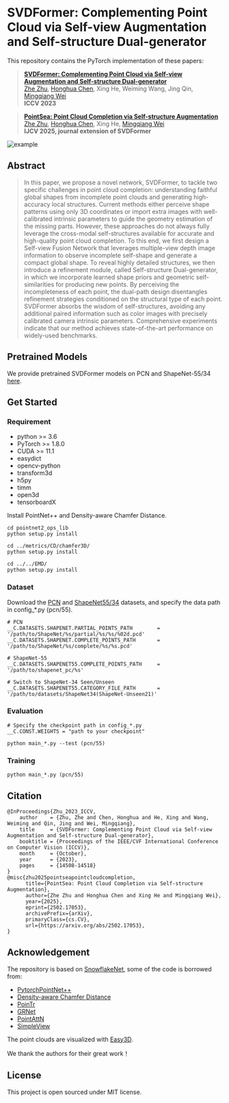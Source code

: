 # SVDFormer: Complementing Point Cloud via Self-view Augmentation and Self-structure Dual-generator

This repository contains the PyTorch implementation of these papers:

> [**SVDFormer: Complementing Point Cloud via Self-view Augmentation and Self-structure Dual-generator**](https://arxiv.org/abs/2307.08492)           
> [Zhe Zhu](https://scholar.google.com/citations?user=pM4ebg0AAAAJ), [Honghua Chen](https://chenhonghua.github.io/clay.github.io/), Xing He, Weiming Wang, Jing Qin, [Mingqiang Wei](https://scholar.google.com/citations?user=TdrJj8MAAAAJ)      
> **ICCV 2023**

> [**PointSea: Point Cloud Completion via Self-structure Augmentation**](https://arxiv.org/abs/2502.17053)           
> [Zhe Zhu](https://scholar.google.com/citations?user=pM4ebg0AAAAJ), [Honghua Chen](https://chenhonghua.github.io/clay.github.io/), Xing He, [Mingqiang Wei](https://scholar.google.com/citations?user=TdrJj8MAAAAJ)       
> **IJCV 2025, journal extension of SVDFormer**

![example](teaser.png)

## Abstract

> In this paper, we propose a novel network, SVDFormer, to tackle two specific challenges in point cloud completion: understanding faithful global shapes from incomplete point clouds and generating high-accuracy local structures. Current methods either perceive shape patterns using only 3D coordinates or import extra images with well-calibrated intrinsic parameters to guide the geometry estimation of the missing parts. However, these approaches do not always fully leverage the cross-modal self-structures available for accurate and high-quality point cloud completion. To this end, we first design a Self-view Fusion Network that leverages multiple-view depth image information to observe incomplete self-shape and generate a compact global shape. To reveal highly detailed structures, we then introduce a refinement module, called Self-structure Dual-generator, in which we incorporate learned shape priors and geometric self-similarities for producing new points. By perceiving the incompleteness of each point, the dual-path design disentangles refinement strategies conditioned on the structural type of each point.
SVDFormer absorbs the wisdom of self-structures, avoiding any additional paired information such as color images with precisely calibrated camera intrinsic parameters. Comprehensive experiments indicate that our method achieves state-of-the-art performance on widely-used benchmarks.

## Pretrained Models
We provide pretrained SVDFormer models on PCN and ShapeNet-55/34 [here](https://drive.google.com/drive/folders/1qO1TAB-C2OOMKrUSoGUGY-nhThbBgQ5i?usp=drive_link).


## Get Started

### Requirement
- python >= 3.6
- PyTorch >= 1.8.0
- CUDA >= 11.1
- easydict
- opencv-python
- transform3d
- h5py
- timm
- open3d
- tensorboardX

Install PointNet++ and Density-aware Chamfer Distance.
```
cd pointnet2_ops_lib
python setup.py install

cd ../metrics/CD/chamfer3D/
python setup.py install

cd ../../EMD/
python setup.py install
```


### Dataset
Download the [PCN](https://gateway.infinitescript.com/s/ShapeNetCompletion) and [ShapeNet55/34](https://github.com/yuxumin/PoinTr) datasets, and specify the data path in config_*.py (pcn/55).
```
# PCN
__C.DATASETS.SHAPENET.PARTIAL_POINTS_PATH        = '/path/to/ShapeNet/%s/partial/%s/%s/%02d.pcd'
__C.DATASETS.SHAPENET.COMPLETE_POINTS_PATH       = '/path/to/ShapeNet/%s/complete/%s/%s.pcd'

# ShapeNet-55
__C.DATASETS.SHAPENET55.COMPLETE_POINTS_PATH     = '/path/to/shapenet_pc/%s'

# Switch to ShapeNet-34 Seen/Unseen
__C.DATASETS.SHAPENET55.CATEGORY_FILE_PATH       = '/path/to/datasets/ShapeNet34(ShapeNet-Unseen21)'
```
### Evaluation
```
# Specify the checkpoint path in config_*.py
__C.CONST.WEIGHTS = "path to your checkpoint"

python main_*.py --test (pcn/55)
```

### Training
```
python main_*.py (pcn/55) 
```

## Citation
```
@InProceedings{Zhu_2023_ICCV,
    author    = {Zhu, Zhe and Chen, Honghua and He, Xing and Wang, Weiming and Qin, Jing and Wei, Mingqiang},
    title     = {SVDFormer: Complementing Point Cloud via Self-view Augmentation and Self-structure Dual-generator},
    booktitle = {Proceedings of the IEEE/CVF International Conference on Computer Vision (ICCV)},
    month     = {October},
    year      = {2023},
    pages     = {14508-14518}
}
@misc{zhu2025pointseapointcloudcompletion,
      title={PointSea: Point Cloud Completion via Self-structure Augmentation}, 
      author={Zhe Zhu and Honghua Chen and Xing He and Mingqiang Wei},
      year={2025},
      eprint={2502.17053},
      archivePrefix={arXiv},
      primaryClass={cs.CV},
      url={https://arxiv.org/abs/2502.17053}, 
}
```


## Acknowledgement
The repository is based on [SnowflakeNet](https://github.com/AllenXiangX/SnowflakeNet), some of the code is borrowed from:
- [PytorchPointNet++](https://github.com/erikwijmans/Pointnet2_PyTorch)
- [Density-aware Chamfer Distance](https://github.com/wutong16/Density_aware_Chamfer_Distance)
- [PoinTr](https://github.com/yuxumin/PoinTr)
- [GRNet](https://github.com/hzxie/GRNet)
- [PointAttN](https://github.com/ohhhyeahhh/PointAttN)
- [SimpleView](https://github.com/princeton-vl/SimpleView)

The point clouds are visualized with [Easy3D](https://github.com/LiangliangNan/Easy3D).

We thank the authors for their great work！

## License

This project is open sourced under MIT license.


